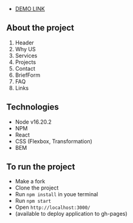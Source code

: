 - [DEMO LINK](https://anastasiiavorobets.github.io/vnv_test_task/)

## About the project
1. Header
2. Why US
3. Services
4. Projects
5. Contact
6. BriefForm
7. FAQ
8. Links

## Technologies
- Node v16.20.2
- NPM
- React
- CSS (Flexbox, Transformation)
- BEM


## To run the project
- Make a fork
- Clone the project
- Run `npm install` in youe terminal
- Run `npm start`
- Open `http://localhost:3000/`
- (available to deploy application to gh-pages)
